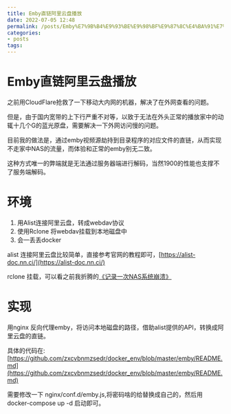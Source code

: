 ```yaml
---
title: Emby直链阿里云盘播放
date: 2022-07-05 12:48
permalink: /posts/Emby%E7%9B%B4%E9%93%BE%E9%98%BF%E9%87%8C%E4%BA%91%E7%9B%98%E6%92%AD%E6%94%BE
categories:
- posts
tags: 
---
```

# Emby直链阿里云盘播放

之前用CloudFlare抢救了一下移动大内网的机器，解决了在外网查看的问题。

但是，由于国内宽带的上下行严重不对等，以致于无法在外头正常的播放家中的动辄十几个G的蓝光原盘，需要解决一下外网访问慢的问题。

目前我的做法是，通过emby视频源劫持到目录程序的对应文件的直链，从而实现不走家中NAS的流量，而体验和正常的emby别无二致。

这种方式唯一的弊端就是无法通过服务器端进行解码，当然1900的性能也支撑不了服务端解码。

# 环境

1. 用Alist连接阿里云盘，转成webdav协议
2. 使用Rclone 将webdav挂载到本地磁盘中
3. 会一丢丢docker

alist 连接阿里云盘比较简单，直接参考官网的教程即可，[https://alist-doc.nn.ci/](https://alist-doc.nn.ci/)

rclone 挂载，可以看之前我折腾的[《记录一次NAS系统崩溃》](/posts/记录一次NAS系统崩溃)

# 实现

用nginx 反向代理emby，将访问本地磁盘的路径，借助alist提供的API，转换成阿里云盘的直链。

具体的代码在: [https://github.com/zxcvbnmzsedr/docker_env/blob/master/emby/README.md](https://github.com/zxcvbnmzsedr/docker_env/blob/master/emby/README.md)

需要修改一下 nginx/conf.d/emby.js,将密码啥的给替换成自己的，然后用docker-compose up -d 启动即可。

‍

‍
